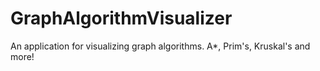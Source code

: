 # GraphAlgorithmVisualizer
An application for visualizing graph algorithms. A*, Prim's, Kruskal's and more!


